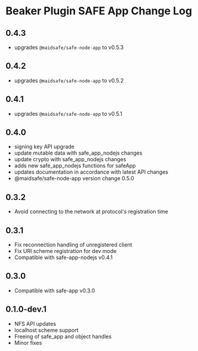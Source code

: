 # Beaker Plugin SAFE App Change Log

## 0.4.3

- upgrades `@maidsafe/safe-node-app` to v0.5.3


## 0.4.2

- upgrades `@maidsafe/safe-node-app` to v0.5.2

## 0.4.1

- upgrades `@maidsafe/safe-node-app` to v0.5.1

## 0.4.0

- signing key API upgrade
- update mutable data with safe_app_nodejs  changes
- update crypto with safe_app_nodejs changes
- adds new safe_app_nodejs functions for safeApp
- updates documentation in accordance with latest API changes
- @maidsafe/safe-node-app version change 0.5.0

## 0.3.2

- Avoid connecting to the network at protocol's registration time


## 0.3.1

- Fix reconnection handling of unregistered client
- Fix URI scheme registration for dev mode
- Compatible with safe-app-nodejs v0.4.1


## 0.3.0

- Compatible with safe-app v0.3.0


## 0.1.0-dev.1

- NFS API updates
- localhost scheme support
- Freeing of safe_app and object handles
- Minor fixes
